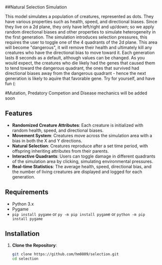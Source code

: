 ##Natural Selection Simulation

This model simulates a population of creatures, represented as dots. They have various properties such as health, speed, and directional biases. Since they live on a 2d plane, they only have left/right and up/down; so we apply random directional biases and other properties to simulate heterogeneity in the first generation. The simulation introduces selection pressures, this requires the user to toggle one of the 4 quadrants of the 2d plane. This area will become "dangerous", it will remove their health and ultimately kill any creatures who have the directional bias to move toward it. Each generation lasts 8 seconds as a default, although values can be changed. As you would expect, the creatures who die likely had the genes that caused them to tend toward the dangerous quadrant, the ones that survived had directional biases away from the dangerous quadrant - hence the next generation is likely to aquire that favorable gene. Try for yourself, and have fun (:

#Mutation, Predatory Competion and Disease mechanics will be added soon

## Features

- **Randomized Creature Attributes**: Each creature is initialized with random health, speed, and directional biases.
- **Movement System**: Creatures move across the simulation area with a bias in both the X and Y directions.
- **Natural Selection**: Creatures reproduce after a set time period, with offspring inheriting attributes from their parents.
- **Interactive Quadrants**: Users can toggle damage in different quadrants of the simulation area by clicking, simulating environmental pressures.
- **Real-time Statistics**: The average health, speed, directional bias, and the number of living creatures are displayed and logged for each generation.

## Requirements

- Python 3.x
- Pygame
- `pip install pygame` or `py -m pip install pygam`e or `python -m pip install pygame`

## Installation

1. **Clone the Repository**:
   ```bash
   git clone https://github.com/hm0809/selection.git
   cd selection
